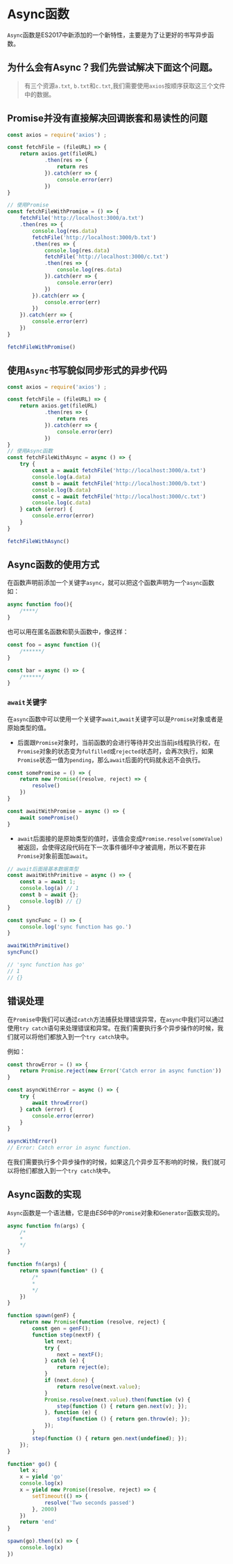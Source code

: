 # Async函数
`Async`函数是ES2017中新添加的一个新特性，主要是为了让更好的书写异步函数。
## 为什么会有Async？我们先尝试解决下面这个问题。
> 有三个资源`a.txt`, `b.txt`和`c.txt`,我们需要使用`axios`按顺序获取这三个文件中的数据。
## Promise并没有直接解决回调嵌套和易读性的问题
``` javascript
const axios = require('axios') ;

const fetchFile = (fileURL) => {
    return axios.get(fileURL)
            .then(res => {
                return res
            }).catch(err => {
                console.error(err)
            })
}

// 使用Promise
const fetchFileWithPromise = () => {
    fetchFile('http://localhost:3000/a.txt')
    .then(res => {
        console.log(res.data)
        fetchFile('http://localhost:3000/b.txt')
        .then(res => {
            console.log(res.data)
            fetchFile('http://localhost:3000/c.txt')
            .then(res => {
                console.log(res.data)
            }).catch(err => {
                console.error(err)
            })
        }).catch(err => {
            console.error(err)
        })
    }).catch(err => {
        console.error(err)
    })
}

fetchFileWithPromise()
```
## 使用`Async`书写**貌似同步**形式的异步代码
``` js
const axios = require('axios') ;

const fetchFile = (fileURL) => {
    return axios.get(fileURL)
            .then(res => {
                return res
            }).catch(err => {
                console.error(err)
            })
}
// 使用Async函数
const fetchFileWithAsync = async () => {
    try {
        const a = await fetchFile('http://localhost:3000/a.txt')
        console.log(a.data)
        const b = await fetchFile('http://localhost:3000/b.txt')
        console.log(b.data)
        const c = await fetchFile('http://localhost:3000/c.txt')
        console.log(c.data)
    } catch (error) {
        console.error(error)
    }
}

fetchFileWithAsync()
```

## Async函数的使用方式
在函数声明前添加一个关键字`async`，就可以把这个函数声明为一个`async`函数如：
``` javascript
async function foo(){
    /****/
}
```
也可以用在匿名函数和箭头函数中，像这样：
```js
const foo = async function (){
    /******/
}

const bar = async () => {
    /******/
}
```
### `await`关键字
在`async`函数中可以使用一个关键字`await`,`await`关键字可以是`Promise`对象或者是原始类型的值。
- 后面跟`Promise`对象时，当前函数的会进行等待并交出当前js线程执行权，在`Promise`对象的状态变为`fulfilled`或`rejected`状态时，会再次执行，如果`Promise`状态一值为`pending`，那么`await`后面的代码就永远不会执行。
```js
const somePromise = () => {
    return new Promise((resolve, reject) => {
        resolve()
    })
}

const awaitWithPromise = async () => {
    await somePromise()
}
```
- `await`后面接的是原始类型的值时，该值会变成`Promise.resolve(someValue)`被返回，会使得这段代码在下一次事件循环中才被调用，所以不要在非`Promise`对象前面加`await`。
``` js
// await后面接基本数据类型
const awaitWithPrimitive = async () => {
    const a = await 1;
    console.log(a) // 1
    const b = await {};
    console.log(b) // {}
}

const syncFunc = () => {
    console.log('sync function has go.')
}

awaitWithPrimitive()
syncFunc()

// 'sync function has go' 
// 1
// {}

```

## 错误处理
在`Promise`中我们可以通过`catch`方法捕获处理错误异常，在`async`中我们可以通过使用`try catch`语句来处理错误和异常。在我们需要执行多个异步操作的时候，我们就可以将他们都放入到一个`try catch`块中。

例如：
``` js
const throwError = () => {
    return Promise.reject(new Error('Catch error in async function'))
}

const asyncWithError = async () => {
    try {
        await throwError()
    } catch (error) {
        console.error(error)
    }
}

asyncWithError()
// Error: Catch error in async function.
```
在我们需要执行多个异步操作的时候，如果这几个异步互不影响的时候，我们就可以将他们都放入到一个`try catch`块中。

## Async函数的实现
`Async`函数是一个语法糖，它是由*ES6*中的`Promise`对象和`Generator`函数实现的。

``` js
async function fn(args) {
    /*
    *
    */
}

function fn(args) {
    return spawn(function* () {
        /*
        *
        */
    })
}

```

``` js
function spawn(genF) {
    return new Promise(function (resolve, reject) {
        const gen = genF();
        function step(nextF) {
            let next;
            try {
                next = nextF();
            } catch (e) {
                return reject(e);
            }
            if (next.done) {
                return resolve(next.value);
            }
            Promise.resolve(next.value).then(function (v) {
                step(function () { return gen.next(v); });
            }, function (e) {
                step(function () { return gen.throw(e); });
            });
        }
        step(function () { return gen.next(undefined); });
    });
}

function* go() {
    let x;
    x = yield 'go'
    console.log(x)
    x = yield new Promise((resolve, reject) => {
        setTimeout(() => {
            resolve('Two seconds passed')
        }, 2000)
    })
    return 'end'
}

spawn(go).then((x) => {
    console.log(x)
})
```
